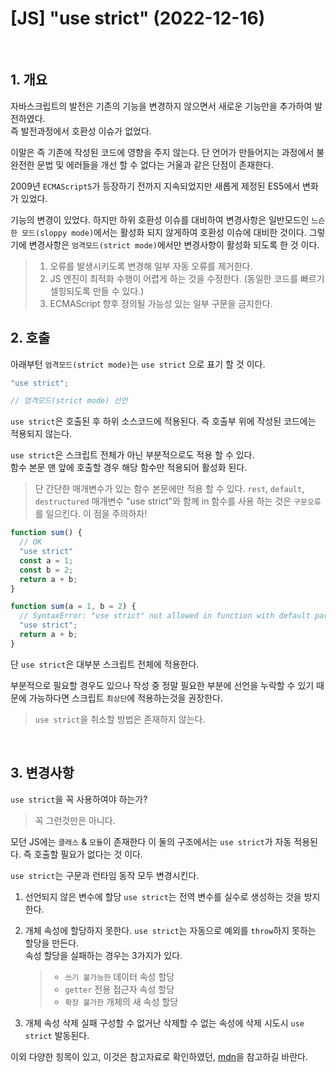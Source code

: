 # [JS] "use strict" (2022-12-16)

</br>

## 1. 개요

자바스크립트의 발전은 기존의 기능을 변경하지 않으면서 새로운 기능만을 추가하여 발전하였다. </br>
즉 발전과정에서 호환성 이슈가 없었다. </br>

이말은 즉 기존에 작성된 코드에 영향을 주지 않는다. 단 언어가 만들어지는 과정에서 불완전한 문법 및 에러들을 개선 할 수 없다는 거울과 같은 단점이 존재한다. </br>

2009년 `ECMAScript5`가 등장하기 전까지 지속되었지만 새롭게 제정된 ES5에서 변화가 있었다. </br>

기능의 변경이 있었다. 하지만 하위 호환성 이슈를 대비하여 변경사항은 일반모드인 `느슨한 모드(sloppy mode)`에서는 활성화 되지 않게하여 호환성 이슈에 대비한 것이다.
그렇기에 변경사항은 `엄격모드(strict mode)`에서만 변경사항이 활성화 되도록 한 것 이다.

> 1. 오류를 발생시키도록 변경해 일부 자동 오류를 제거한다.
> 2. JS 엔진이 최적화 수행이 어렵게 하는 것을 수정한다. (동일한 코드를 빠르기 셀힝되도록 만들 수 있다.)
> 3. ECMAScript 향후 정의될 가능성 있는 일부 구문을 금지한다.

## 2. 호출

아래부턴 `엄격모드(strict mode)`는 `use strict` 으로 표기 할 것 이다.

```javascript
"use strict";

// 엄격모드(strict mode) 선언
```

`use strict`은 호출된 후 하위 소스코드에 적용된다. 즉 호출부 위에 작성된 코드에는 적용되지 않는다.

`use strict`은 스크립트 전체가 아닌 부분적으로도 적용 할 수 있다. </br>
함수 본문 맨 앞에 호출할 경우 해당 함수만 적용되어 활성화 된다.

> 단 간단한 매개변수가 있는 함수 본문에만 적용 할 수 있다. `rest`, `default`, `destructured` 매개변수 "use strict"와 함께 in 함수를 사용 하는 것은 `구문오류` 를 일으킨다. 이 점을 주의하자!

```javascript
function sum() {
  // OK
  "use strict"
  const a = 1;
  const b = 2;
  return a + b;
}

function sum(a = 1, b = 2) {
  // SyntaxError: "use strict" not allowed in function with default parameter
  "use strict";
  return a + b;
}
```

단 `use strict`은 대부분 스크립트 전체에 적용한다. </br>

부분적으로 필요할 경우도 있으나 작성 중 정말 필요한 부분에 선언을 누락할 수 있기 때문에 가능하다면 스크립트 `최상단`에 적용하는것을 권장한다.

> `use strict`을 취소할 방법은 존재하지 않는다.

</br>

## 3. 변경사항

`use strict`을 꼭 사용하여야 하는가? </br>

> 꼭 그런것만은 아니다.

모던 JS에는 `클래스` & `모듈`이 존재한다 이 둘의 구조에서는 `use strict`가 자동 적용된다. 즉 호출할 필요가 없다는 것 이다.

`use strict`는 구문과 런타임 동작 모두 변경시킨다.

1. 선언되지 않은 변수에 할당
   `use strict`는 전역 변수를 실수로 생성하는 것을 방지한다.
2. 개체 속성에 할당하지 못한다.
   `use strict`는 자동으로 예외를 `throw`하지 못하는 할당을 만든다.</br>
   속성 할당을 실패하는 경우는 3가지가 있다.

   > - `쓰기 불가능한` 데이터 속성 할당
   > - `getter` 전용 접근자 속성 할당
   > - `확장 불가한` 개체의 새 속성 할당

3. 개체 속성 삭제 실패
   구성할 수 없거난 삭제할 수 없는 속성에 삭제 시도시 `use strict` 발동된다.

이외 다양한 힝목이 있고, 이것은 참고자료로 확인하였던, [mdn](https://developer.mozilla.org/en-US/docs/Web/JavaScript/Reference/Strict_mode)을 참고하길 바란다.
